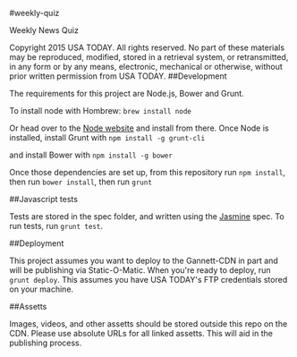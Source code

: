#weekly-quiz

Weekly News Quiz


Copyright 2015 USA TODAY. All rights reserved. No part of these materials may be reproduced, modified, stored in a retrieval system, or retransmitted, in any form or by any means, electronic, mechanical or otherwise, without prior written permission from USA TODAY.
##Development

The requirements for this project are Node.js, Bower and Grunt. 

To install node with Hombrew:
`brew install node`

Or head over to the [Node website](http://nodejs.org/) and install from there.
Once Node is installed, install Grunt with
`npm install -g grunt-cli`

and install Bower with 
`npm install -g bower`

Once those dependencies are set up, from this repository run `npm install`, then run `bower install`, then run `grunt`

##Javascript tests

Tests are stored in the spec folder, and written using the [Jasmine](http://jasmine.github.io/) spec. To run tests, run `grunt test`. 

##Deployment

This project assumes you want to deploy to the Gannett-CDN in part and will be publishing via Static-O-Matic. When you're ready to deploy, run `grunt deploy`. This assumes you have USA TODAY's FTP credentials stored on your machine. 

##Assetts

Images, videos, and other assetts should be stored outside this repo on the CDN. Please use absolute URLs for all linked assetts. This will aid in the publishing process.